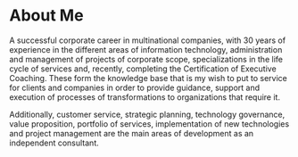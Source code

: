 # About Me
A successful corporate career in multinational companies, with 30 years of experience in the different areas of
information technology, administration and management of projects of corporate scope, specializations in the life cycle
of services and, recently, completing the Certification of Executive Coaching. These form the knowledge base that is
my wish to put to service for clients and companies in order to provide guidance, support and execution of processes
of transformations to organizations that require it.

Additionally, customer service, strategic planning, technology governance, value proposition, portfolio of services,
implementation of new technologies and project management are the main areas of development as an independent
consultant.

